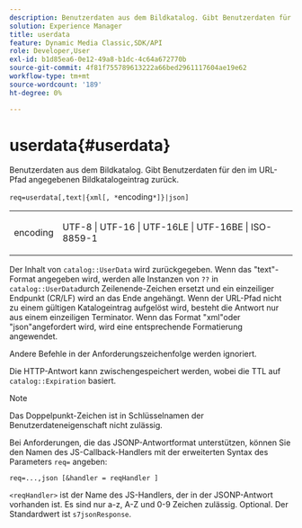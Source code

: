```yaml
---
description: Benutzerdaten aus dem Bildkatalog. Gibt Benutzerdaten für den im URL-Pfad angegebenen Bildkatalogeintrag zurück.
solution: Experience Manager
title: userdata
feature: Dynamic Media Classic,SDK/API
role: Developer,User
exl-id: b1d85ea6-0e12-49a8-b1dc-4c64a672770b
source-git-commit: 4f81f755789613222a66bed2961117604ae19e62
workflow-type: tm+mt
source-wordcount: '189'
ht-degree: 0%

---
```


# userdata{#userdata}

Benutzerdaten aus dem Bildkatalog. Gibt Benutzerdaten für den im URL-Pfad angegebenen Bildkatalogeintrag zurück.

`req=userdata[,text|{xml[, *`encoding`*]}|json]`

<table id="simpletable_F9D94C83865F4216BCF7987C32FACC46"> 
 <tr class="strow"> 
  <td class="stentry"> <p><span class="varname"> encoding</span> </p> </td> 
  <td class="stentry"> <p><span class="codeph"> UTF-8 | UTF-16 | UTF-16LE | UTF-16BE | ISO-8859-1</span> </p></td> 
 </tr> 
</table>

Der Inhalt von `catalog::UserData` wird zurückgegeben. Wenn das &quot;text&quot;-Format angegeben wird, werden alle Instanzen von `??` in `catalog::UserData`durch Zeilenende-Zeichen ersetzt und ein einzeiliger Endpunkt (CR/LF) wird an das Ende angehängt. Wenn der URL-Pfad nicht zu einem gültigen Katalogeintrag aufgelöst wird, besteht die Antwort nur aus einem einzeiligen Terminator. Wenn das Format &quot;xml&quot;oder &quot;json&quot;angefordert wird, wird eine entsprechende Formatierung angewendet.

Andere Befehle in der Anforderungszeichenfolge werden ignoriert.

Die HTTP-Antwort kann zwischengespeichert werden, wobei die TTL auf `catalog::Expiration` basiert.

>[!NOTE]
>
>Das Doppelpunkt-Zeichen ist in Schlüsselnamen der Benutzerdateneigenschaft nicht zulässig.

Bei Anforderungen, die das JSONP-Antwortformat unterstützen, können Sie den Namen des JS-Callback-Handlers mit der erweiterten Syntax des Parameters `req=` angeben:

`req=...,json [&handler = reqHandler ]`

`<reqHandler>` ist der Name des JS-Handlers, der in der JSONP-Antwort vorhanden ist. Es sind nur a-z, A-Z und 0-9 Zeichen zulässig. Optional. Der Standardwert ist `s7jsonResponse`.
